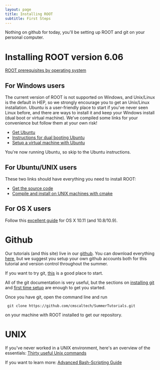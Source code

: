 ```yaml
---
layout: page
title: Installing ROOT
subtitle: First Steps
---
```


Nothing on github for today, you'll be setting up ROOT and git on your personal computer.

# Installing ROOT version 6.06

[ROOT prerequisites by operating system](https://root.cern.ch/build-prerequisites)

## For Windows users

The current version of ROOT is not supported on Windows, and Unix/Linux is the default in HEP, so we strongly encourage you to get an Unix/Linux installation. Ubuntu is a user-friendly place to start if you've never seen Linux before, and there are ways to install it and keep your Windows install (dual boot or virtual machine). We’ve compiled some links for your convenience but follow them at your own risk!

- [Get Ubuntu](http://www.ubuntu.com/download/desktop/)
- [Instructions for dual booting Ubuntu](https://help.ubuntu.com/community/WindowsDualBoot)
- [Setup a virtual machine with Ubuntu](http://www.instructables.com/id/Introduction-38/)

You're now running Ubuntu, so skip to the Ubuntu instructions.

## For Ubuntu/UNIX users

These two links should have everything you need to install ROOT:

- [Get the source code](https://root.cern.ch/content/release-60602)
- [Compile and install on UNIX machines with cmake](https://root.cern.ch/installing-root-source)

## For OS X users

Follow this [excellent guide](https://alexpearce.me/2016/02/root-on-os-x-el-capitan/) for OS X 10.11 (and 10.8/10.9).

# Github

Our tutorials (and this site) live in our [github](https://github.com/cmscaltech/SummerTutorials). You can download everything [here](https://github.com/cmscaltech/SummerTutorials/archive/master.zip), but we suggest you setup your own github accounts both for this tutorial and version control throughout the summer.

If you want to try git, [this](https://try.github.io/levels/1/challenges/1) is a good place to start.

All of the git documentation is very useful, but the sections on [installing git](https://git-scm.com/book/en/v2/Getting-Started-Installing-Git) and [first time setup](https://git-scm.com/book/en/v2/Getting-Started-First-Time-Git-Setup) are enough to get you started.

Once you have git, open the command line and run

     git clone https://github.com/cmscaltech/SummerTutorials.git

on your machine with ROOT installed to get our repository.

# UNIX

If you've never worked in a UNIX environment, here's an overview of the essentials: [Thirty useful Unix commands](http://www.ucs.cam.ac.uk/docs/leaflets/u5)

If you want to learn more: [Advanced Bash-Scripting Guide](http://tldp.org/LDP/abs/html/index.html)

